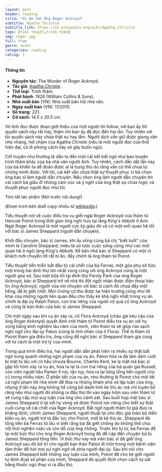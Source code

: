 ```yaml
---
layout: post
header: reading
title: "Vụ Ám Sát Ông Roger Ackroyd"
subtitle: Agatha Christie
subtitle_link: https://en.wikipedia.org/wiki/Agatha_Christie
tags: [tiểu thuyết,trinh thám]
img: roger.jpg
full: true
genre: novel
categories: reading
rating: 3
---
```


<h4 class="post-more">Thông tin</h4>

- **Nguyên tác**: The Murder of Roger Ackroyd.
- **Tác giả**: [Agatha Christie](https://vi.wikipedia.org/wiki/Agatha_Christie).
- **Thể loại**: Trinh thám.
- **Phát hành**: 1926 (William Collins & Sons).
- **Nhà xuất bản** (VN): Nhà xuất bản hội nhà văn.
- **Ngày xuất bản** (VN): 11/2015.
- **Số trang**: 221.
- **Cỡ sách**: 14.5 x 20.5 cm.

Vô tình đọc được đoạn giới thiệu của một người tôi follow, với bạn ấy thì quyển sách này rất hay, thậm chí bạn ấy đã đọc đến hai lần. Tuy nhiên với tôi quyển sách này chưa thật sự hay lắm. Người dịch vẫn giữ được giọng văn nhẹ nhàng, hơi chậm của Agatha Christie (nếu là một người đọc của thời hiện đại, có lẽ phong cách này sẽ gây buồn ngủ).

Cốt truyện như thường lệ dẫn ta đến một cái kết bất ngờ như bao truyện trinh thám khác của bà nhà văn người Anh. Tuy nhiên, cách dẫn dắt lần này của bà khiến ta dễ đoán được ai là hung thủ dù rằng vẫn có thể chưa tự chứng minh được. Với tôi, cái kết vẫn chưa thật sự thuyết phục vì bà chọn ông bác sĩ làm người dẫn chuyện. Nếu chọn ông làm người dẫn chuyện thì cái cách bà giấu đi những cảm xúc và ý nghĩ của ông thật sự chưa logic và thuyết phục người đọc như tôi.

<div class="tomTat">
<div id="btTomTat" class="collapsed" data-toggle="collapse" href="#ndTomTat"><span>Tóm tắt tác phẩm (Nói trước nội dung!)</span></div>
<div id="ndTomTat" markdown="1" class="collapse multi-collapse">

(*Đoạn trích bên dưới copy nhiều từ [wikipedia](https://vi.wikipedia.org/wiki/V%E1%BB%A5_%C3%A1m_s%C3%Át_Roger_Ackroyd)*.)

Tiểu thuyết nói về cuộc điều tra vụ giết ngài Roger Ackroyd của thám tử Hercule Poirot trong thời gian ông nghỉ hưu tại làng King's Abbott ở Anh. Ngài Roger Ackroyd là một người cực kỳ giàu đó và có một mối quan hệ tốt với bác sĩ James Sheppard (người dẫn chuyện).

Khởi đầu chuyện, bác sĩ James, khi ấy sống cùng bà chị "biết tuốt" của mình là Caroline Sheppard, miêu tả sơ lược cuộc sống cũng như các mối quan hệ ở ngôi làng King's Abbott. Kế bên nhà bác sĩ Sheppard có một vị khách mới chuyển tới rất bí ẩn, đấy chính là ông thám tử Poirot.

Tiểu thuyết tiến triển bắt đầu từ cái chết của bà Ferras, một góa phụ sở hữu một trong hai dinh thự lớn nhất vùng cùng với ông Ackroyd cũng là một người góa vợ. Sau một bữa tối tại dinh thự Fernly Park của ông Roger Ackroyd, bác sĩ Sheppard trở về nhà thì đột ngột nhận được điện thoại báo tin ông Ackroyd, người vừa nói chuyện với bác sĩ cách đó chưa đầy một tiếng, đã bị giết chết. Mọi chứng cứ thu được tại hiện trường cũng như lời khai của những người liên quan đều cho thấy kẻ khả nghi nhất trong vụ án chính là đại úy Ralph Paton, con trai riêng của người vợ quá cố ông Ackroyd và cũng là bạn thân của bác sĩ James Sheppard.

Chỉ một ngày sau khi vụ án xảy ra, cô Flora Ackroyd (cháu gái kêu cậu của ông Roger Ackroyd) quyết định mời thám tử Poirot điều tra vụ án với hy vọng bằng kinh nghiệm lâu năm của mình, viên thám tử sẽ giúp rửa sạch nghi ngờ cho đại úy Paton (cũng là tình nhân của ô Flora). Thế là thám tử Poirot tham gia điều tra, ông cũng đề nghị bác sĩ Sheppard tham gia cùng với tư cách là một trợ lý của mình.

Trong quá trình điều tra, hai người dần dần phát hiện ra nhiều sự thật bất ngờ xung quanh những nghi phạm của vụ án, Paton hóa ra đã làm đám cưới bí mật từ lâu với cô hầu Ursula Bourne, Charles Kent, kẻ lạ mặt mà bác sĩ gặp tối hôm xảy ra vụ án, hóa ra lại là con trai riêng của bà quản gia Russell, còn viên người hầu Parker ít nói, tận tụy, hóa ra lại từng tống tiền người chủ cũ trong nhiều năm. Ở phần kết của vụ án, như thường lệ Poirot cho mời tất cả nghi phạm tới nhà mình để đưa ra những khám phá và lập luận của ông, nhưng ở lần này ông không hề công bố danh tính kẻ thủ ác mà chỉ tuyên bố rằng nếu như người đó không ra đầu thú thì vào ngày hôm sau viên thám tử sẽ cung cấp mọi suy luận của ông cho cảnh sát. Sau buổi họp mặt bác sĩ James Sheppard ở lại với hy vọng sẽ được Poirot nói riêng cho biết sự thật cuối cùng về cái chết của Rger Ackroyd. Bất ngờ người thám tử già đưa ra khẳng định, chính James Sheppard, người thuật lại cho độc giả toàn bộ diễn biến vụ án, người trợ tá đắc lực cho Poirot, mới là kẻ thủ ác. Sheppard đã tống tiền bà Ferras từ lâu vì biết rằng bà đã giết chồng do không thể chịu nổi thói nghiện rượu và côn đồ của ông chồng. Trước khi tự tử, bà Ferras để lại một bức thư cho ông Roger Ackroyd trong đó đề cập đến chuyện bà bị James Sheppard tống tiền. Vì bức thư này mà viên bác sĩ đã giết ông Ackroyd sau đó bố trí cho người bạn thân Paton đi trốn trong một bệnh viện tâm thần để hút mọi sự nghi ngờ về phía người đại úy. Sau khi nói cho James Sheppard biết những suy luận của mình, Poirot để cho kẻ giết người tự định đoạt số phận của mình, Sheppard đã quyết định chọn cách tự sát bằng thuốc ngủ thay vì ra đầu thú.

</div>
</div>






